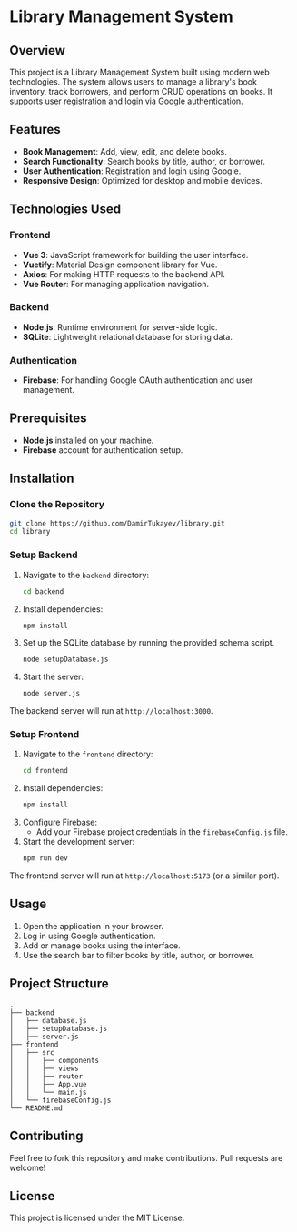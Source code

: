 # Library Management System

## Overview
This project is a Library Management System built using modern web technologies. The system allows users to manage a library's book inventory, track borrowers, and perform CRUD operations on books. It supports user registration and login via Google authentication.

## Features
- **Book Management**: Add, view, edit, and delete books.
- **Search Functionality**: Search books by title, author, or borrower.
- **User Authentication**: Registration and login using Google.
- **Responsive Design**: Optimized for desktop and mobile devices.

## Technologies Used
### Frontend
- **Vue 3**: JavaScript framework for building the user interface.
- **Vuetify**: Material Design component library for Vue.
- **Axios**: For making HTTP requests to the backend API.
- **Vue Router**: For managing application navigation.

### Backend
- **Node.js**: Runtime environment for server-side logic.
- **SQLite**: Lightweight relational database for storing data.

### Authentication
- **Firebase**: For handling Google OAuth authentication and user management.

## Prerequisites
- **Node.js** installed on your machine.
- **Firebase** account for authentication setup.

## Installation

### Clone the Repository
```bash
git clone https://github.com/DamirTukayev/library.git
cd library
```

### Setup Backend
1. Navigate to the `backend` directory:
   ```bash
   cd backend
   ```
2. Install dependencies:
   ```bash
   npm install
   ```
3. Set up the SQLite database by running the provided schema script.
   ```bash
   node setupDatabase.js
   ```
4. Start the server:
   ```bash
   node server.js
   ```

The backend server will run at `http://localhost:3000`.

### Setup Frontend
1. Navigate to the `frontend` directory:
   ```bash
   cd frontend
   ```
2. Install dependencies:
   ```bash
   npm install
   ```
3. Configure Firebase:
   - Add your Firebase project credentials in the `firebaseConfig.js` file.
4. Start the development server:
   ```bash
   npm run dev
   ```

The frontend server will run at `http://localhost:5173` (or a similar port).

## Usage
1. Open the application in your browser.
2. Log in using Google authentication.
3. Add or manage books using the interface.
4. Use the search bar to filter books by title, author, or borrower.

## Project Structure
```
.
├── backend
│   ├── database.js
│   ├── setupDatabase.js
│   ├── server.js
├── frontend
│   ├── src
│   │   ├── components
│   │   ├── views
│   │   ├── router
│   │   ├── App.vue
│   │   └── main.js
│   └── firebaseConfig.js
└── README.md
```

## Contributing
Feel free to fork this repository and make contributions. Pull requests are welcome!

## License
This project is licensed under the MIT License.

